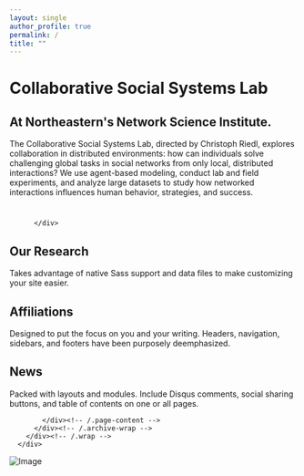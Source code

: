 ```yaml
---
layout: single
author_profile: true
permalink: /
title: ""
---
```


<div class="wrap page-lead-content">
 <h1>Collaborative Social Systems Lab</h1>
        <h2>At Northeastern's Network Science Institute.</h2>
      <p>The Collaborative Social Systems Lab, directed by Christoph Riedl, explores collaboration in distributed environments: how can individuals solve challenging global tasks in social networks from only local, distributed interactions? We use agent-based modeling, conduct lab and field experiments, and analyze large datasets to study how networked interactions influences human behavior, strategies, and success.</p>
	  </div>

<div id="main" role="main">
        <div class="wrap">
          <div class="page-title">
            <h1></h1>
            
          </div>

<div class="archive-wrap">
            <div class="page-content">
              <div class="tiles">

<div class="tile">
  <h2 class="post-title">Our Research</h2>
  <p class="post-excerpt">Takes advantage of native Sass support and data files to make customizing your site easier.</p>
</div><!-- /.tile -->

<div class="tile">
  <h2 class="post-title">Affiliations</h2>
  <p class="post-excerpt">Designed to put the focus on you and your writing. Headers, navigation, sidebars, and footers have been purposely deemphasized.</p>
</div><!-- /.tile -->

<div class="tile">
  <h2 class="post-title">News</h2>
  <p class="post-excerpt">Packed with layouts and modules. Include Disqus comments, social sharing buttons, and table of contents on one or all pages.</p>
</div><!-- /.tile -->

</div>
<!-- /.tiles -->

            </div><!-- /.page-content -->
          </div><!-- /.archive-wrap -->
        </div><!-- /.wrap -->
      </div>

<div class="tiles">

</div>



![Image](https://uploads-ssl.webflow.com/58920a954e6c16dd742902c4/58920a954e6c16dd742904a6_logo-collaborative-social-systems-lab_small.png)

<!-- /.tiles -->
